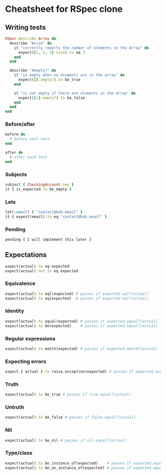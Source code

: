 # Cheatsheet for RSpec clone

## Writing tests

```ruby
RSpec.describe Array do
  describe "#size" do
    it "correctly reports the number of elements in the Array" do
      expect([1, 2, 3].size).to eq 3
    end
  end

  describe "#empty?" do
    it "is empty when no elements are in the array" do
      expect([].empty?).to be_true
    end

    it "is not empty if there are elements in the array" do
      expect([1].empty?).to be_false
    end
  end
end
```

### Before/after

```ruby
before do
  # before each test
end

after do
  # after each test
end
```

### Subjects

```ruby
subject { CheckingAccount.new }
it { is_expected.to be_empty }
```

### Lets

```ruby
let(:email) { "contact@bob.email" }
it { expect(email).to eq "contact@bob.email" }
```

### Pending

```ruby
pending { I will implement this later }
```

## Expectations

```ruby
expect(actual).to eq expected
expect(actual).not_to eq expected
```

### Equivalence

```ruby
expect(actual).to eql(expected) # passes if expected.eql?(actual)
expect(actual).to eq(expected)  # passes if expected.eql?(actual)
```

### Identity

```ruby
expect(actual).to equal(expected) # passes if expected.equal?(actual)
expect(actual).to be(expected)    # passes if expected.equal?(actual)
```

### Regular expressions

```ruby
expect(actual).to match(expected) # passes if expected.match?(actual)
```

### Expecting errors

```ruby
expect { actual }.to raise_exception(expected) # passes if expected exception is raised
```

### Truth

```ruby
expect(actual).to be_true # passes if true.equal?(actual)
```

### Untruth

```ruby
expect(actual).to be_false # passes if false.equal?(actual)
```

### Nil

```ruby
expect(actual).to be_nil # passes if nil.equal?(actual)
```

### Type/class

```ruby
expect(actual).to be_instance_of(expected)    # passes if expected.equal?(actual.class)
expect(actual).to be_an_instance_of(expected) # passes if expected.equal?(actual.class)
```
